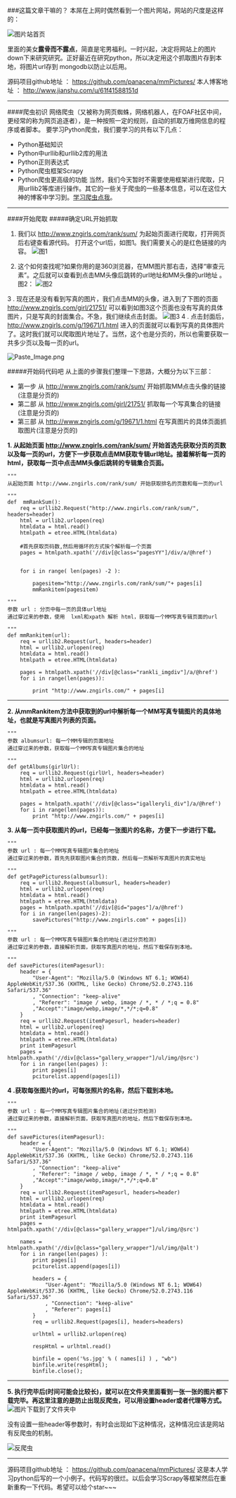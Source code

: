 ###这篇文章干嘛的？
本屌在上网时偶然看到一个图片网站，网站的尺度是这样的： 



![图片站首页](http://upload-images.jianshu.io/upload_images/2825714-ef26e67d4bae562d.png?imageMogr2/auto-orient/strip%7CimageView2/2/w/1240)

里面的美女**露骨而不露点**，简直是宅男福利。一时兴起，决定将网站上的图片down下来研究研究。正好最近在研究python，所以决定用这个抓取图片存到本地，将图片url存到 mongodb以防止以后用。

源码项目github地址 ： https://github.com/panacena/mmPictures/
本人博客地址 ：  http://www.jianshu.com/u/61f41588151d
***
####爬虫初识
网络爬虫（又被称为网页蜘蛛，网络机器人，在FOAF社区中间，更经常的称为网页追逐者），是一种按照一定的规则，自动的抓取万维网信息的程序或者脚本。
要学习Python爬虫，我们要学习的共有以下几点：
* Python基础知识
* Python中urllib和urllib2库的用法
* Python正则表达式
* Python爬虫框架Scrapy
* Python爬虫更高级的功能
当然，我们今天暂时不需要使用框架进行爬取，只用urllib2等库进行操作。其它的一些关于爬虫的一些基本信息，可以在这位大神的博客中学习到。[学习爬虫点我](http://cuiqingcai.com/1052.html)。
***
####开始爬取
#####确定URL开始抓取
1. 我们以 http://www.zngirls.com/rank/sum/ 为起始页面进行爬取，打开网页后右键查看源代码。
打开这个url后，如图1。我们需要关心的是红色链接的内容。
![图1](http://upload-images.jianshu.io/upload_images/2825714-0df64c0205dff852.png?imageMogr2/auto-orient/strip%7CimageView2/2/w/1240)

2. 这个如何查找呢?如果你用的是360浏览器，在MM图片那右击，选择“审查元素”。之后就可以查看到点击MM头像后跳转的url地址和MM头像的url地址  。图2：
![图2](http://upload-images.jianshu.io/upload_images/2825714-0fcfbacb3b82c49b.png?imageMogr2/auto-orient/strip%7CimageView2/2/w/1240)

3 . 现在还是没有看到写真的图片，我们点击MM的头像，进入到了下图的页面  http://www.zngirls.com/girl/21751/ 可以看到如图3这个页面也没有写真的具体图片，只是写真的封面集合。不急，我们继续点击封面。
![图3](http://upload-images.jianshu.io/upload_images/2825714-f5853c0aacd1fae3.png?imageMogr2/auto-orient/strip%7CimageView2/2/w/1240)
4 .  点击封面后，http://www.zngirls.com/g/19671/1.html  进入的页面就可以看到写真的具体图片了。这时我们就可以爬取图片地址了。当然，这个也是分页的，所以也需要获取一共多少页以及每一页的url。

![Paste_Image.png](http://upload-images.jianshu.io/upload_images/2825714-951d879d2681d3b9.png?imageMogr2/auto-orient/strip%7CimageView2/2/w/1240)

#####开始码代码吧
从上面的步骤我们整理一下思路，大概分为以下三部：
* 第一步 从 http://www.zngirls.com/rank/sum/ 开始抓取MM点击头像的链接(注意是分页的)
* 第二部 从 http://www.zngirls.com/girl/21751/ 抓取每一个写真集合的链接(注意是分页的)
* 第三部 从 http://www.zngirls.com/g/19671/1.html 在写真图片的具体页面抓取图片(注意是分页的)


**1. 从起始页面 http://www.zngirls.com/rank/sum/ 开始首选先获取分页的页数以及每一页的url，方便下一步获取点击MM获取专辑url地址。接着解析每一页的html，获取每一页中点击MM头像后跳转的专辑集合页面。**

```
"""
从起始页面 http://www.zngirls.com/rank/sum/ 开始获取排名的页数和每一页的url

"""
def  mmRankSum():
    req = urllib2.Request("http://www.zngirls.com/rank/sum/", headers=header)
    html = urllib2.urlopen(req)
    htmldata = html.read()
    htmlpath = etree.HTML(htmldata)

    #首先获取页码数,然后用循环的方式挨个解析每一个页面
    pages = htmlpath.xpath('//div[@class="pagesYY"]/div/a/@href')


    for i in range( len(pages) -2 ):

        pagesitem="http://www.zngirls.com/rank/sum/"+ pages[i]
        mmRankitem(pagesitem)

"""
参数 url : 分页中每一页的具体url地址
通过穿过来的参数，使用  lxml和xpath 解析 html，获取每一个MM写真专辑页面的url

"""
def mmRankitem(url):
    req = urllib2.Request(url, headers=header)
    html = urllib2.urlopen(req)
    htmldata = html.read()
    htmlpath = etree.HTML(htmldata)

    pages = htmlpath.xpath('//div[@class="rankli_imgdiv"]/a/@href')
    for i in range(len(pages)):

        print "http://www.zngirls.com/" + pages[i]
```
***
**2. 从mmRankitem方法中获取到的url中解析每一个MM写真专辑图片的具体地址，也就是写真图片列表的页面。**

```
"""
参数 albumsurl: 每一个MM专辑的页面地址
通过穿过来的参数，获取每一个MM写真专辑图片集合的地址

"""
def getAlbums(girlUrl):
    req = urllib2.Request(girlUrl, headers=header)
    html = urllib2.urlopen(req)
    htmldata = html.read()
    htmlpath = etree.HTML(htmldata)

    pages = htmlpath.xpath('//div[@class="igalleryli_div"]/a/@href')
    for i in range(len(pages)):
        print "http://www.zngirls.com/" + pages[i]
```

**3.  从每一页中获取图片的url，已经每一张图片的名称，方便下一步进行下载。**


```
"""
参数 url : 每一个MM写真专辑图片集合的地址
通过穿过来的参数，首先先获取图片集合的页数，然后每一页解析写真图片的真实地址

"""
def getPagePicturess(albumsurl):
    req = urllib2.Request(albumsurl, headers=header)
    html = urllib2.urlopen(req)
    htmldata = html.read()
    htmlpath = etree.HTML(htmldata)
    pages = htmlpath.xpath('//div[@id="pages"]/a/@href')
    for i in range(len(pages)-2):
        savePictures("http://www.zngirls.com" + pages[i])

"""
参数 url : 每一个MM写真专辑图片集合的地址(进过分页检测)
通过穿过来的参数，直接解析页面，获取写真图片的地址，然后下载保存到本地。

"""
def savePictures(itemPagesurl):
    header = {
        "User-Agent": "Mozilla/5.0 (Windows NT 6.1; WOW64) AppleWebKit/537.36 (KHTML, like Gecko) Chrome/52.0.2743.116 Safari/537.36"
        , "Connection": "keep-alive"
        , "Referer": "image / webp, image / *, * / *;q = 0.8"
        ,"Accept":"image/webp,image/*,*/*;q=0.8"
    }
    req = urllib2.Request(itemPagesurl, headers=header)
    html = urllib2.urlopen(req)
    htmldata = html.read()
    htmlpath = etree.HTML(htmldata)
    print itemPagesurl
    pages = htmlpath.xpath('//div[@class="gallery_wrapper"]/ul/img/@src')
    for i in range(len(pages) ):
        print pages[i]
        pciturelist.append(pages[i])
```


**4  .获取每张图片的url，可每张照片的名称，然后下载到本地。**

```
"""
参数 url : 每一个MM写真专辑图片集合的地址(进过分页检测)
通过穿过来的参数，直接解析页面，获取写真图片的地址，然后下载保存到本地。

"""
def savePictures(itemPagesurl):
    header = {
        "User-Agent": "Mozilla/5.0 (Windows NT 6.1; WOW64) AppleWebKit/537.36 (KHTML, like Gecko) Chrome/52.0.2743.116 Safari/537.36"
        , "Connection": "keep-alive"
        , "Referer": "image / webp, image / *, * / *;q = 0.8"
        ,"Accept":"image/webp,image/*,*/*;q=0.8"
    }
    req = urllib2.Request(itemPagesurl, headers=header)
    html = urllib2.urlopen(req)
    htmldata = html.read()
    htmlpath = etree.HTML(htmldata)
    print itemPagesurl
    pages = htmlpath.xpath('//div[@class="gallery_wrapper"]/ul/img/@src')

    names = htmlpath.xpath('//div[@class="gallery_wrapper"]/ul/img/@alt')
    for i in range(len(pages) ):
        print pages[i]
        pciturelist.append(pages[i])

        headers = {
            "User-Agent": "Mozilla/5.0 (Windows NT 6.1; WOW64) AppleWebKit/537.36 (KHTML, like Gecko) Chrome/52.0.2743.116 Safari/537.36"
            , "Connection": "keep-alive"
            , "Referer": pages[i]
        }
        req = urllib2.Request(pages[i], headers=headers)

        urlhtml = urllib2.urlopen(req)

        respHtml = urlhtml.read()

        binfile = open('%s.jpg' % ( names[i] ) , "wb")
        binfile.write(respHtml);
        binfile.close();

```

***
**5. 执行完毕后(时间可能会比较长)，就可以在文件夹里面看到一张一张的图片都下载完毕。再这里注意的是防止出现反爬虫，可以用设置header或者代理等方式。**
![图片下载到了文件夹中](http://upload-images.jianshu.io/upload_images/2825714-09ae9fa69c9e4ae4.png?imageMogr2/auto-orient/strip%7CimageView2/2/w/1240)

没有设置一些header等参数时，有时会出现如下这种情况，这种情况应该是网站有反爬虫的机制。

![反爬虫](http://upload-images.jianshu.io/upload_images/2825714-d38b04d9f38fb81b.png?imageMogr2/auto-orient/strip%7CimageView2/2/w/1240)


***
源码项目github地址 ： https://github.com/panacena/mmPictures/
这是本人学习python后写的一个小例子。代码写的很烂。以后会学习Scrapy等框架然后在重新重构一下代码。希望可以给个star~~~
